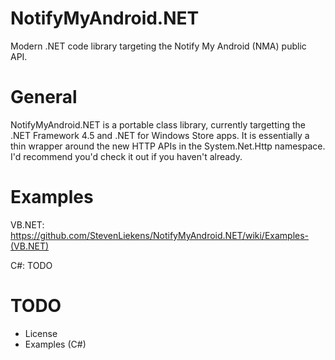 NotifyMyAndroid.NET
===================

Modern .NET code library targeting the Notify My Android (NMA) public API.


General
===================
NotifyMyAndroid.NET is a portable class library, currently targetting the .NET Framework 4.5 and .NET for Windows Store apps.
It is essentially a thin wrapper around the new HTTP APIs in the System.Net.Http namespace. I'd recommend you'd check it out if you haven't already.

Examples
===================
VB.NET: https://github.com/StevenLiekens/NotifyMyAndroid.NET/wiki/Examples-(VB.NET)

C#: TODO

TODO
===================
- License
- Examples (C#)
